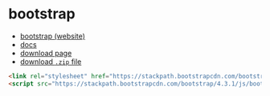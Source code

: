 # bootstrap

* [bootstrap (website)](https://getbootstrap.com/)
* [docs](https://getbootstrap.com/docs/4.3/getting-started/introduction/)
* [download page](https://getbootstrap.com/docs/4.3/getting-started/download/)
* [download `.zip` file](https://github.com/twbs/bootstrap/archive/v4.3.1.zip)


````html
<link rel="stylesheet" href="https://stackpath.bootstrapcdn.com/bootstrap/4.3.1/css/bootstrap.min.css" integrity="sha384-ggOyR0iXCbMQv3Xipma34MD+dH/1fQ784/j6cY/iJTQUOhcWr7x9JvoRxT2MZw1T" crossorigin="anonymous">
<script src="https://stackpath.bootstrapcdn.com/bootstrap/4.3.1/js/bootstrap.min.js" integrity="sha384-JjSmVgyd0p3pXB1rRibZUAYoIIy6OrQ6VrjIEaFf/nJGzIxFDsf4x0xIM+B07jRM" crossorigin="anonymous"></script>
````